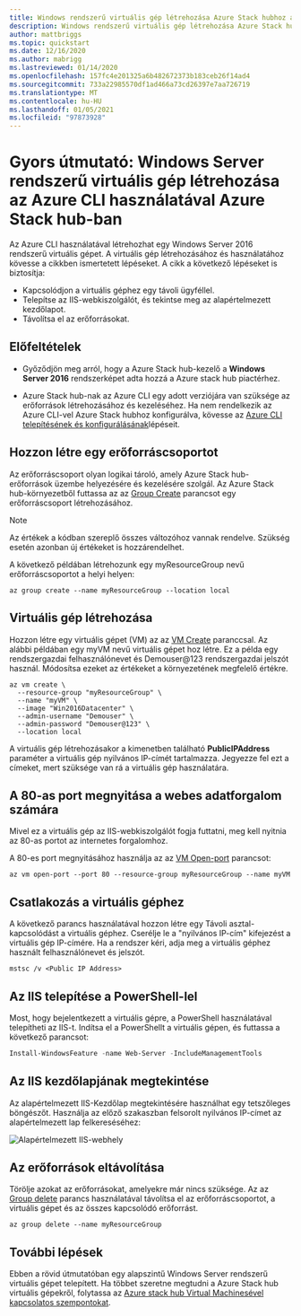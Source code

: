 ```yaml
---
title: Windows rendszerű virtuális gép létrehozása Azure Stack hubhoz az Azure CLI-vel
description: Windows rendszerű virtuális gép létrehozása Azure Stack hub-ban az Azure CLI használatával
author: mattbriggs
ms.topic: quickstart
ms.date: 12/16/2020
ms.author: mabrigg
ms.lastreviewed: 01/14/2020
ms.openlocfilehash: 157fc4e201325a6b482672373b183ceb26f14ad4
ms.sourcegitcommit: 733a22985570df1ad466a73cd26397e7aa726719
ms.translationtype: MT
ms.contentlocale: hu-HU
ms.lasthandoff: 01/05/2021
ms.locfileid: "97873928"
---
```

# <a name="quickstart-create-a-windows-server-virtual-machine-using-azure-cli-in-azure-stack-hub"></a>Gyors útmutató: Windows Server rendszerű virtuális gép létrehozása az Azure CLI használatával Azure Stack hub-ban

Az Azure CLI használatával létrehozhat egy Windows Server 2016 rendszerű virtuális gépet. A virtuális gép létrehozásához és használatához kövesse a cikkben ismertetett lépéseket. A cikk a következő lépéseket is biztosítja:

* Kapcsolódjon a virtuális géphez egy távoli ügyféllel.
* Telepítse az IIS-webkiszolgálót, és tekintse meg az alapértelmezett kezdőlapot.
* Távolítsa el az erőforrásokat.

## <a name="prerequisites"></a>Előfeltételek

* Győződjön meg arról, hogy a Azure Stack hub-kezelő a **Windows Server 2016** rendszerképet adta hozzá a Azure stack hub piactérhez.

* Azure Stack hub-nak az Azure CLI egy adott verziójára van szüksége az erőforrások létrehozásához és kezeléséhez. Ha nem rendelkezik az Azure CLI-vel Azure Stack hubhoz konfigurálva, kövesse az [Azure CLI telepítésének és konfigurálásának](azure-stack-version-profiles-azurecli2.md)lépéseit.

## <a name="create-a-resource-group"></a>Hozzon létre egy erőforráscsoportot

Az erőforráscsoport olyan logikai tároló, amely Azure Stack hub-erőforrások üzembe helyezésére és kezelésére szolgál. Az Azure Stack hub-környezetből futtassa az az [Group Create](/cli/azure/group#az-group-create) parancsot egy erőforráscsoport létrehozásához.

> [!NOTE]
>  Az értékek a kódban szereplő összes változóhoz vannak rendelve. Szükség esetén azonban új értékeket is hozzárendelhet.

A következő példában létrehozunk egy myResourceGroup nevű erőforráscsoportot a helyi helyen:

```cli
az group create --name myResourceGroup --location local
```

## <a name="create-a-virtual-machine"></a>Virtuális gép létrehozása

Hozzon létre egy virtuális gépet (VM) az az [VM Create](/cli/azure/vm#az-vm-create) paranccsal. Az alábbi példában egy myVM nevű virtuális gépet hoz létre. Ez a példa egy rendszergazdai felhasználónevet és Demouser@123 rendszergazdai jelszót használ. Módosítsa ezeket az értékeket a környezetének megfelelő értékre.

```cli
az vm create \
  --resource-group "myResourceGroup" \
  --name "myVM" \
  --image "Win2016Datacenter" \
  --admin-username "Demouser" \
  --admin-password "Demouser@123" \
  --location local
```

A virtuális gép létrehozásakor a kimenetben található **PublicIPAddress** paraméter a virtuális gép nyilvános IP-címét tartalmazza. Jegyezze fel ezt a címeket, mert szüksége van rá a virtuális gép használatára.

## <a name="open-port-80-for-web-traffic"></a>A 80-as port megnyitása a webes adatforgalom számára

Mivel ez a virtuális gép az IIS-webkiszolgálót fogja futtatni, meg kell nyitnia az 80-as portot az internetes forgalomhoz.

A 80-es port megnyitásához használja az az [VM Open-port](/cli/azure/vm) parancsot:

```cli
az vm open-port --port 80 --resource-group myResourceGroup --name myVM
```

## <a name="connect-to-the-virtual-machine"></a>Csatlakozás a virtuális géphez

A következő parancs használatával hozzon létre egy Távoli asztal-kapcsolódást a virtuális géphez. Cserélje le a "nyilvános IP-cím" kifejezést a virtuális gép IP-címére. Ha a rendszer kéri, adja meg a virtuális géphez használt felhasználónevet és jelszót.

```
mstsc /v <Public IP Address>
```

## <a name="install-iis-using-powershell"></a>Az IIS telepítése a PowerShell-lel

Most, hogy bejelentkezett a virtuális gépre, a PowerShell használatával telepítheti az IIS-t. Indítsa el a PowerShellt a virtuális gépen, és futtassa a következő parancsot:

```powershell
Install-WindowsFeature -name Web-Server -IncludeManagementTools
```

## <a name="view-the-iis-welcome-page"></a>Az IIS kezdőlapjának megtekintése

Az alapértelmezett IIS-Kezdőlap megtekintésére használhat egy tetszőleges böngészőt. Használja az előző szakaszban felsorolt nyilvános IP-címet az alapértelmezett lap felkereséséhez:

![Alapértelmezett IIS-webhely](./media/azure-stack-quick-create-vm-windows-cli/default-iis-website.png)

## <a name="clean-up-resources"></a>Az erőforrások eltávolítása

Törölje azokat az erőforrásokat, amelyekre már nincs szüksége. Az az [Group delete](/cli/azure/group#az-group-delete) parancs használatával távolítsa el az erőforráscsoportot, a virtuális gépet és az összes kapcsolódó erőforrást.

```cli
az group delete --name myResourceGroup
```

## <a name="next-steps"></a>További lépések

Ebben a rövid útmutatóban egy alapszintű Windows Server rendszerű virtuális gépet telepített. Ha többet szeretne megtudni a Azure Stack hub virtuális gépekről, folytassa az [Azure stack hub Virtual Machinesével kapcsolatos szempontokat](azure-stack-vm-considerations.md).
